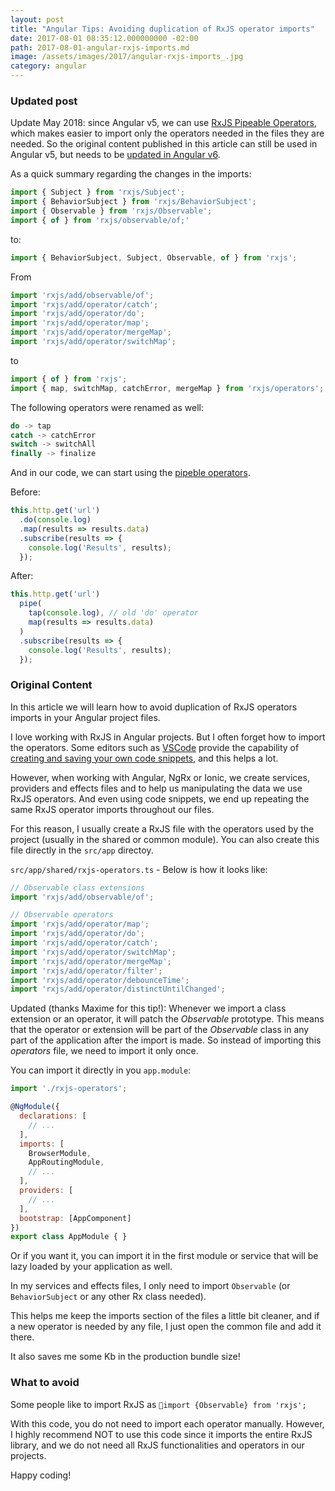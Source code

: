 ```yaml
---
layout: post
title: "Angular Tips: Avoiding duplication of RxJS operator imports"
date: 2017-08-01 08:35:12.000000000 -02:00
path: 2017-08-01-angular-rxjs-imports.md
image: /assets/images/2017/angular-rxjs-imports_.jpg
category: angular
---
```


### Updated post

Update May 2018: since Angular v5, we can use [RxJS Pipeable Operators](https://github.com/ReactiveX/rxjs/blob/master/doc/pipeable-operators.md), which makes easier to import only the operators needed in the files they are needed. So the original content published in this article can still be used in Angular v5, but needs to be [updated in Angular v6](https://loiane.com/2018/05/upgrading-to-angular-v6/).

As a quick summary regarding the changes in the imports:

```js
import { Subject } from 'rxjs/Subject';
import { BehaviorSubject } from 'rxjs/BehaviorSubject';
import { Observable } from 'rxjs/Observable';
import { of } from 'rxjs/observable/of;'
```

to:

```js
import { BehaviorSubject, Subject, Observable, of } from 'rxjs';
```

From

```js
import 'rxjs/add/observable/of';	
import 'rxjs/add/operator/catch';	
import 'rxjs/add/operator/do';	
import 'rxjs/add/operator/map';	
import 'rxjs/add/operator/mergeMap';	
import 'rxjs/add/operator/switchMap';
```

to

```js
import { of } from 'rxjs';
import { map, switchMap, catchError, mergeMap } from 'rxjs/operators';
```

The following operators were renamed as well:

```js
do -> tap
catch -> catchError
switch -> switchAll
finally -> finalize
```

And in our code, we can start using the [pipeble operators](https://github.com/ReactiveX/rxjs/blob/master/MIGRATION.md). 

Before:

```js
this.http.get('url')
  .do(console.log)
  .map(results => results.data)
  .subscribe(results => {
    console.log('Results', results);
  });
```

After:

```js
this.http.get('url')
  pipe(
    tap(console.log), // old 'do' operator
    map(results => results.data)
  )
  .subscribe(results => {
    console.log('Results', results);
  });
```


### Original Content

In this article we will learn how to avoid duplication of RxJS operators imports in your Angular project files.

I love working with RxJS in Angular projects. But I often forget how to import the operators. Some editors such as [VSCode](https://code.visualstudio.com/) provide the capability of [creating and saving your own code snippets](https://code.visualstudio.com/docs/editor/userdefinedsnippets), and this helps a lot.

However, when working with Angular, NgRx or Ionic, we create services, providers and effects files and to help us manipulating the data we use RxJS operators. And even using code snippets, we end up repeating the same RxJS operator imports throughout our files.

For this reason, I usually create a RxJS file with the operators used by the project (usually in the shared or common module). You can also create this file directly in the `src/app` directoy.

`src/app/shared/rxjs-operators.ts` - Below is how it looks like:

```js
// Observable class extensions
import 'rxjs/add/observable/of';

// Observable operators
import 'rxjs/add/operator/map';
import 'rxjs/add/operator/do';
import 'rxjs/add/operator/catch';
import 'rxjs/add/operator/switchMap';
import 'rxjs/add/operator/mergeMap';
import 'rxjs/add/operator/filter';
import 'rxjs/add/operator/debounceTime';
import 'rxjs/add/operator/distinctUntilChanged';
```

Updated (thanks Maxime for this tip!): Whenever we import a class extension or an operator, it will patch the *Observable* prototype. This means that the operator or extension will be part of the *Observable* class in any part of the application after the import is made. So instead of importing this *operators* file, we need to import it only once.

You can import it directly in you `app.module`:

```js
import './rxjs-operators';

@NgModule({
  declarations: [
    // ...
  ],
  imports: [
    BrowserModule,
    AppRoutingModule,
    // ...
  ],
  providers: [
    // ...
  ],
  bootstrap: [AppComponent]
})
export class AppModule { }
```

Or if you want it, you can import it in the first module or service that will be lazy loaded by your application as well.

In my services and effects files, I only need to import `Observable` (or `BehaviorSubject` or any other Rx class needed). 

This helps me keep the imports section of the files a little bit cleaner, and if a new operator is needed by any file, I just open the common file and add it there.

It also saves me some Kb in the production bundle size!

### What to avoid

Some people like to import RxJS as `import {Observable} from 'rxjs';`

With this code, you do not need to import each operator manually. However, I highly recommend NOT to use this code since it imports the entire RxJS library, and we do not need all RxJS functionalities and operators in our projects.

Happy coding!
